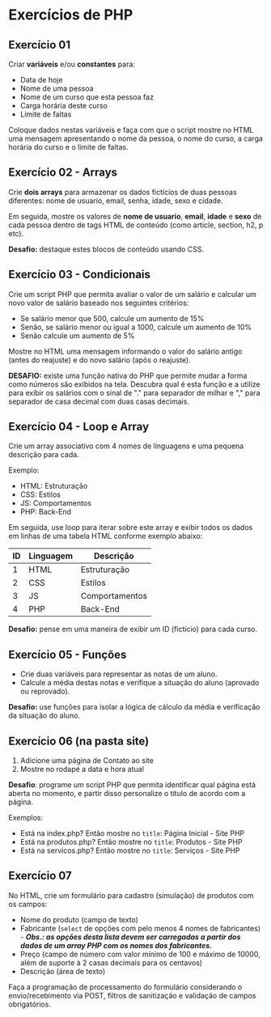 # Exercícios de PHP

## Exercício 01
Criar **variáveis** e/ou **constantes** para:

- Data de hoje
- Nome de uma pessoa
- Nome de um curso que esta pessoa faz
- Carga horária deste curso
- Limite de faltas

Coloque dados nestas variáveis e faça com que o script mostre no HTML uma mensagem apresentando o nome da pessoa, o nome do curso, a carga horária do curso e o limite de faltas.
 


## Exercício 02 - Arrays
Crie **dois arrays** para armazenar os dados fictícios de duas pessoas diferentes: nome de usuario, email, senha, idade, sexo e cidade.

Em seguida, mostre os valores de **nome de usuario**, **email**, **idade** e **sexo** de cada pessoa dentro de tags HTML de conteúdo (como article, section, h2, p etc).

**Desafio:** destaque estes blocos de conteúdo usando CSS.


## Exercício 03 - Condicionais
Crie um script PHP que permita avaliar o valor de um salário e calcular um novo valor de salário baseado nos seguintes critérios:

- Se salário menor que 500, calcule um aumento de 15%
- Senão, se salário menor ou igual a 1000, calcule um aumento de 10%
- Senão calcule um aumento de 5%

Mostre no HTML uma mensagem informando o valor do salário antigo (antes do reajuste) e do novo salário (após o reajuste).

**DESAFIO:** existe uma função nativa do PHP que permite mudar a forma como números são exibidos na tela. Descubra qual é esta função e a utilize para exibir os salários com o sinal de "." para separador de milhar e "," para separador de casa decimal com duas casas decimais.


## Exercício 04 - Loop e Array
Crie um array associativo com 4 nomes de linguagens e uma pequena descrição para cada.

Exemplo: 

- HTML: Estruturação
- CSS: Estilos
- JS: Comportamentos
- PHP: Back-End

Em seguida, use loop para iterar sobre este array e exibir todos os dados em linhas de uma tabela HTML conforme exemplo abaixo:

ID 	| Linguagem   |   Descrição
--- | ---------   |   --------
1 	| HTML        |   Estruturação
2 	| CSS         |   Estilos
3 	| JS          |   Comportamentos
4 	| PHP         |   Back-End

**Desafio:** pense em uma maneira de exibir um ID (fictício) para cada curso.

## Exercício 05 - Funções
- Crie duas variáveis para representar as notas de um aluno.
- Calcule a média destas notas e verifique a situação do aluno (aprovado ou reprovado).

**Desafio:** use funções para isolar a lógica de cálculo da média e verificação da situação do aluno.


## Exercício 06 (na pasta site)

1. Adicione uma página de Contato ao site
2. Mostre no rodapé a data e hora atual

**Desafio**: programe um script PHP que permita identificar qual página está aberta no momento, e partir disso personalize o título de acordo com a página. 

Exemplos:
- Está na index.php? Então mostre no `title`: Página Inicial - Site PHP
- Está na produtos.php?	Então mostre no `title`: Produtos - Site PHP
- Está na servicos.php?	Então mostre no `title`: Serviços - Site PHP


## Exercício 07
No HTML, crie um formulário para cadastro (simulação) de produtos com os campos:

- Nome do produto (campo de texto)
- Fabricante (`select` de opções com pelo menos 4 nomes de fabricantes) - ***Obs.: as opções desta lista devem ser carregadas a partir dos dados de um array PHP com os nomes dos fabricantes.*** 
- Preço (campo de número com valor mínimo de 100 e máximo de 10000, além de suporte à 2 casas decimais para os centavos)
- Descrição (área de texto)

Faça a programação de processamento do formulário considerando o envio/recebimento via POST, filtros de sanitização e validação de campos obrigatórios. 
